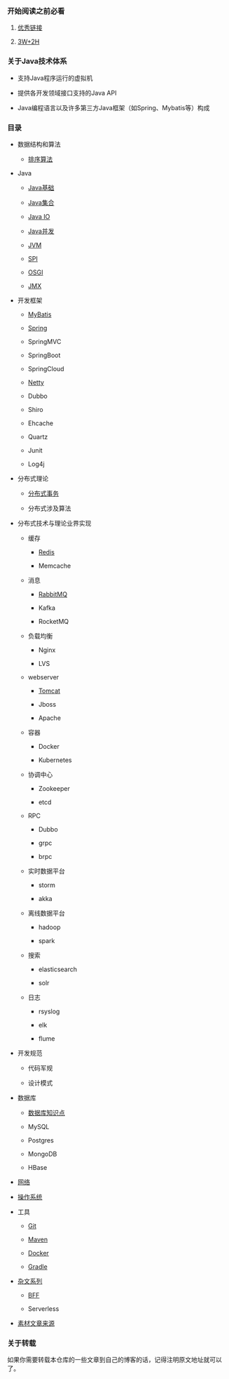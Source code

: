 ### 开始阅读之前必看

1. <a href="https://github.com/DemoTransfer/JavaGuide/blob/master/contents/Good-Link.md">优秀链接</a>

2. <a href="https://github.com/DemoTransfer/JavaGuide/blob/master/java/interview/%E5%86%99%E5%9C%A8%E5%89%8D%E9%9D%A2.md">3W+2H</a>

### 关于Java技术体系

* 支持Java程序运行的虚拟机

* 提供各开发领域接口支持的Java API

* Java编程语言以及许多第三方Java框架（如Spring、Mybatis等）构成

### 目录

* 数据结构和算法

    * <a href="https://github.com/DemoTransfer/LearningRecord/tree/master/sort">排序算法</a>

* Java

    * <a href="https://github.com/DemoTransfer/MUYI/blob/master/contents/Java-basic.md">Java基础</a>
    
    * <a href="https://github.com/DemoTransfer/JavaGuide/blob/master/contents/Java-collections.md">Java集合</a>
   
    * <a href="https://github.com/DemoTransfer/JavaGuide/blob/master/contents/Java-IO.md">Java IO</a>
    
    * <a href="https://github.com/DemoTransfer/JavaGuide/blob/master/contents/Java-concurrent.md">Java并发</a>
    
    * <a href="https://github.com/DemoTransfer/JavaGuide/blob/master/contents/JVM.md">JVM</a>
   
    * <a href="https://github.com/DemoTransfer/Java-Guide/tree/master/java/SPI">SPI</a>
    
    * <a href="https://github.com/DemoTransfer/MUYI/tree/master/contents">OSGI</a>

    * <a href="https://github.com/DemoTransfer/MUYI/blob/master/contents/JMX.md">JMX</a>
  
* 开发框架

    * <a href="https://github.com/DemoTransfer/MUYI/blob/master/contents/Mybatis.md">MyBatis</a>

    * <a href="https://github.com/DemoTransfer/JavaGuide/blob/master/contents/Spring.md">Spring</a>

    * SpringMVC

    * SpringBoot
    
    * SpringCloud
    
    * <a href="https://github.com/DemoTransfer/MUYI/blob/master/contents/Netty.md">Netty</a>
    
    * Dubbo
    
    * Shiro
    
    * Ehcache
    
    * Quartz
    
    * Junit
    
    * Log4j

* 分布式理论

   * <a href="https://github.com/DemoTransfer/MUYI/blob/master/contents/distributed-transaction.md">分布式事务</a>
   
   * 分布式涉及算法

* 分布式技术与理论业界实现
   
   * 缓存
   
      * <a href="https://github.com/DemoTransfer/Redis-Guide">Redis</a>
      
      * Memcache
   
   * 消息
  
      * <a href="https://github.com/DemoTransfer/RabbitMQ-Guide">RabbitMQ</a>
      
      * Kafka
      
      * RocketMQ
      
   * 负载均衡
   
      * Nginx
      
      * LVS
   
   * webserver
   
      * <a href="https://github.com/DemoTransfer/Java-Guide/tree/master/java/web%20server/tomcat">Tomcat</a>
      
      * Jboss
      
      * Apache
    
   * 容器
   
      * Docker
      
      * Kubernetes
      
   * 协调中心
   
      * Zookeeper
      
      * etcd
      
   * RPC
   
      * Dubbo
      
      * grpc
      
      * brpc
      
   * 实时数据平台
   
      * storm
      
      * akka
      
   * 离线数据平台
   
      * hadoop
      
      * spark
      
   * 搜索
   
      * elasticsearch
      
      * solr
      
   * 日志
   
      * rsyslog
      
      * elk
      
      * flume
    
* 开发规范
 
   * 代码军规
   
   * 设计模式

* 数据库

   * <a href="https://github.com/DemoTransfer/MUYI/blob/master/contents/Database.md">数据库知识点</a>

   * MySQL
   
   * Postgres
   
   * MongoDB
   
   * HBase
   
* <a href="https://github.com/DemoTransfer/Java-Guide/blob/master/contents/Network.md">网络</a>

* <a href="https://github.com/DemoTransfer/LearningRecord/tree/master/linux/%E9%97%AE%E9%A2%98%E6%8E%92%E6%9F%A5%E8%B5%B7%E6%89%8B%E5%BC%8F%E5%91%BD%E4%BB%A4">操作系统</a>

* 工具

   * <a href="">Git</a>

   * <a href="">Maven</a>
   
   * <a href="">Docker</a>
   
   * <a href="">Gradle</a>

* <a href="https://github.com/DemoTransfer/LearningRecord/blob/master/docs/outside-reading/%E7%9E%8E%E7%9C%8B%E7%B3%BB%E5%88%97.md">杂文系列</a>

   * <a href="https://github.com/DemoTransfer/Java-Guide/tree/master/docs/BFF">BFF</a>

   * Serverless

* <a href="https://github.com/DemoTransfer/JavaGuide/new/master/contents">素材文章来源</a>

### 关于转载

如果你需要转载本仓库的一些文章到自己的博客的话，记得注明原文地址就可以了。
